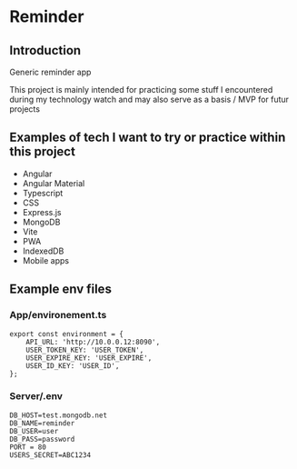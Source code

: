 # Reminder
## Introduction
Generic reminder app

This project is mainly intended for practicing some stuff I encountered during my technology watch and may also serve as a basis /  MVP for futur projects

## Examples of tech I want to try or practice within this project 
- Angular
- Angular Material
- Typescript
- CSS
- Express.js
- MongoDB
- Vite
- PWA
- IndexedDB
- Mobile apps

## Example env files
### App/environement.ts
```
export const environment = {
    API_URL: 'http://10.0.0.12:8090',
    USER_TOKEN_KEY: 'USER_TOKEN',
    USER_EXPIRE_KEY: 'USER_EXPIRE',
    USER_ID_KEY: 'USER_ID',
};
```
### Server/.env
```
DB_HOST=test.mongodb.net
DB_NAME=reminder
DB_USER=user
DB_PASS=password
PORT = 80
USERS_SECRET=ABC1234
```